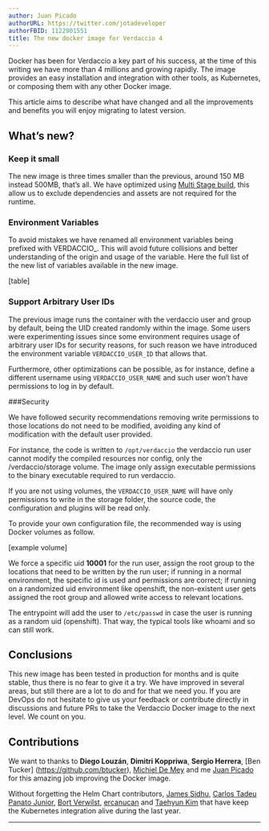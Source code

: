 ```yaml
---
author: Juan Picado
authorURL: https://twitter.com/jotadeveloper
authorFBID: 1122901551
title: The new docker image for Verdaccio 4
---
```


Docker has been for Verdaccio a key part of his success, at the time of this writing we have more than 4 millions and growing rapidly. The image provides an easy installation and integration with other tools, as Kubernetes, or composing them with any other Docker image. 

This article aims to describe what have changed and all the improvements and benefits you will enjoy migrating to latest version.

## What’s new?


### Keep it small

The new image is three times smaller than the previous, around 150 MB instead 500MB, that’s all. We have optimized using [Multi Stage build](https://medium.com/capital-one-tech/multi-stage-builds-and-dockerfile-b5866d9e2f84), this allow us to exclude dependencies and assets are not required for the runtime.  

### Environment Variables

To avoid mistakes we have renamed all environment variables being prefixed with VERDACCIO_. This will avoid future collisions and better understanding of the origin and usage of the variable. Here the full list of the new list of variables available in the new image.

[table]

### Support Arbitrary User IDs

The previous image runs the container with the verdaccio user and group by default, being the UID created randomly within the image. Some users were experimenting issues since some environment requires usage of arbitrary user IDs for security reasons, for such reason we have introduced the environment variable `VERDACCIO_USER_ID` that allows that. 

Furthermore, other optimizations can be possible, as for instance, define a different username using `VERDACCIO_USER_NAME` and such user won’t have permissions to log in by default.

###Security

We have followed security recommendations removing write permissions to those locations do not need to be modified, avoiding any kind of modification with the default user provided. 

For instance, the code is written to `/opt/verdaccio` the verdaccio run user cannot modify the compiled resources nor config, only the /verdaccio/storage volume. The image only assign executable permissions to the binary executable required to run verdaccio.

If you are not using volumes, the `VERDACCIO_USER_NAME` will have only permissions to write in the storage folder, the source code, the configuration and plugins will be read only.

To provide your own configuration file, the recommended way is using Docker volumes as follow.

[example volume]


We force a specific uid **10001** for the run user, assign the root group to the locations that need to be written by the run user; if running in a normal environment, the specific id is used and permissions are correct; if running on a randomized uid environment like openshift, the non-existent user gets assigned the root group and allowed write access to relevant locations.

The entrypoint will add the user to `/etc/passwd` in case the user is running as a random uid (openshift). That way, the typical tools like whoami and so can still work. 


## Conclusions

This new image has been tested in production for months and is quite stable, thus there is no fear to give it a try. We have improved in several areas, but still there are a lot to do and for that we need you. If you are DevOps do not hesitate to give us your feedback or contribute directly in discussions and future PRs to take the Verdaccio Docker image to the next level. We count on you.

## Contributions

We want to thanks to **Diego Louzán**, **Dimitri Koppriwa**, **Sergio Herrera**, [Ben Tucker] (https://github.com/btucker), [Michiel De Mey](https://github.com/MichielDeMey) and me [Juan Picado](https://github.com/juanpicado) for this amazing job improving the Docker image. 

Without forgetting the Helm Chart contributors, [James Sidhu](https://github.com/sidhuko), [Carlos Tadeu Panato Junior](https://github.com/cpanato), [Bort Verwilst](https://github.com/verwilst), [ercanucan](https://github.com/ercanucan) and [Taehyun Kim](https://github.com/kimxogus) that have keep the Kubernetes integration alive during the last year. 


* * *
